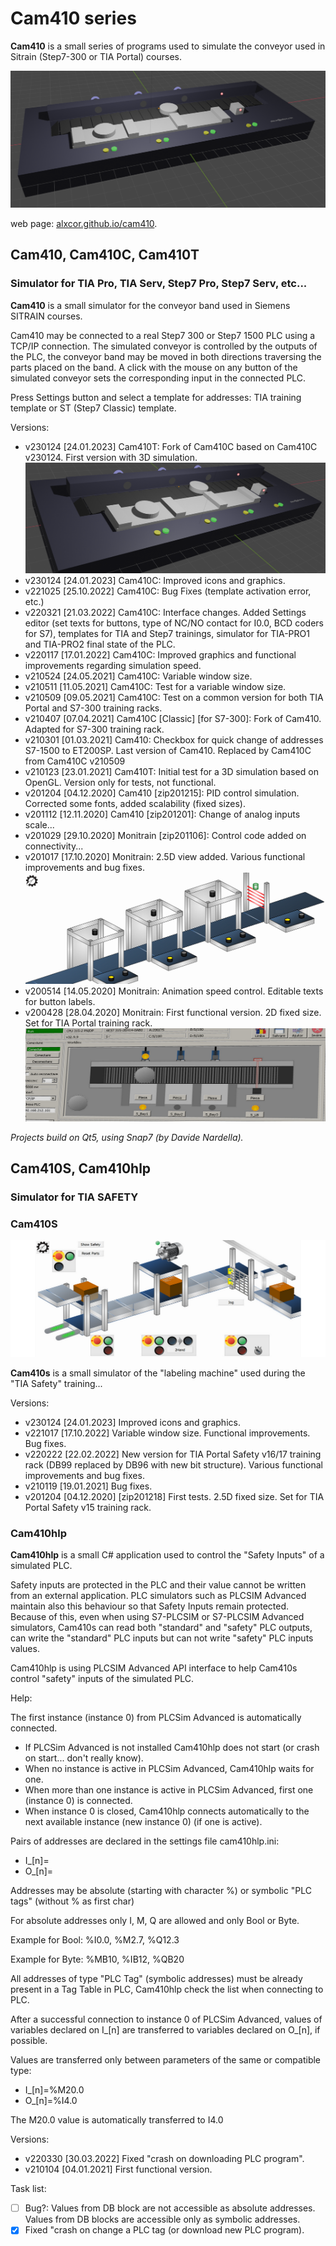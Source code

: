 # Cam410 series

**Cam410** is a small series of programs used to simulate the conveyor used in Sitrain (Step7-300 or TIA Portal) courses.

![header](/docs/images/header.png)

web page:  [alxcor.github.io/cam410](https://alxcor.github.io/cam410).

## Cam410, Cam410C, Cam410T
### Simulator for TIA Pro, TIA Serv, Step7 Pro, Step7 Serv, etc...

**Cam410** is a small simulator for the conveyor band used in Siemens SITRAIN courses.

Cam410 may be connected to a real Step7 300 or Step7 1500 PLC using a TCP/IP connection.
The simulated conveyor is controlled by the outputs of the PLC, the conveyor band may be moved in both directions traversing the parts placed on the band.
A click with the mouse on any button of the simulated conveyor sets the corresponding input in the connected PLC.


Press Settings button and select a template for addresses: TIA training template or ST (Step7 Classic) template.


Versions:
- v230124 [24.01.2023] Cam410T: Fork of Cam410C based on Cam410C v230124. First version with 3D simulation.
![header](/docs/images/cam410_30.png)
- v230124 [24.01.2023] Cam410C: Improved icons and graphics.
- v221025 [25.10.2022] Cam410C: Bug Fixes (template activation error, etc.)
- v220321 [21.03.2022] Cam410C: Interface changes. Added Settings editor (set texts for buttons, type of NC/NO contact for I0.0, BCD coders for S7), templates for TIA and Step7 trainings, simulator for TIA-PRO1 and TIA-PRO2 final state of the PLC.
- v220117 [17.01.2022] Cam410C: Improved graphics and functional improvements regarding simulation speed.
- v210524 [24.05.2021] Cam410C: Variable window size.
- v210511 [11.05.2021] Cam410C: Test for a variable window size.
- v210509 [09.05.2021] Cam410C: Test on a common version for both TIA Portal and S7-300 training racks.
- v210407 [07.04.2021] Cam410C [Classic] [for S7-300]: Fork of Cam410. Adapted for S7-300 training rack.
- v210301 [01.03.2021] Cam410: Checkbox for quick change of addresses S7-1500 to ET200SP. Last version of Cam410. Replaced by Cam410C from Cam410C v210509
- v210123 [23.01.2021] Cam410T: Initial test for a 3D simulation based on OpenGL. Version only for tests, not functional.
- v201204 [04.12.2020] Cam410 [zip201215]: PID control simulation. Corrected some fonts, added scalability (fixed sizes).
- v201112 [12.11.2020] Cam410 [zip201201]: Change of analog inputs scale...
- v201029 [29.10.2020] Monitrain [zip201106]: Control code added on connectivity...
- v201017 [17.10.2020] Monitrain: 2.5D view added. Various functional improvements and bug fixes.
![header](/docs/images/cam410_25.png)
- v200514 [14.05.2020] Monitrain: Animation speed control. Editable texts for button labels.
- v200428 [28.04.2020] Monitrain: First functional version. 2D fixed size. Set for TIA Portal training rack.
![header](/docs/images/cam410_20.png)


*Projects build on Qt5, using Snap7 (by Davide Nardella).*

## Cam410S, Cam410hlp
### Simulator for TIA SAFETY

### Cam410S
![header](/docs/images/cam410s_20.png)

**Cam410s** is a small simulator of the "labeling machine" used during the "TIA Safety" training...

Versions:
- v230124 [24.01.2023] Improved icons and graphics.
- v221017 [17.10.2022] Variable window size. Functional improvements. Bug fixes.
- v220222 [22.02.2022] New version for TIA Portal Safety v16/17 training rack (DB99 replaced by DB96 with new bit structure). Various functional improvements and bug fixes.
- v210119 [19.01.2021] Bug fixes.
- v201204 [04.12.2020] [zip201218] First tests. 2.5D fixed size. Set for TIA Portal Safety v15 training rack.


### Cam410hlp
**Cam410hlp** is a small C# application used to control the "Safety Inputs" of a simulated PLC.

Safety inputs are protected in the PLC and their value cannot be written from an external application.
PLC simulators such as PLCSIM Advanced maintain also this behaviour so that Safety Inputs remain protected.
Because of this, even when using S7-PLCSIM or S7-PLCSIM Advanced simulators, Cam410s can read both "standard" and "safety" PLC outputs, can write the "standard" PLC inputs but can not write "safety" PLC inputs values.

Cam410hlp is using PLCSIM Advanced API interface to help Cam410s control "safety" inputs of the simulated PLC.

Help:

The first instance (instance 0) from PLCSim Advanced is automatically connected.
- If PLCSim Advanced is not installed Cam410hlp does not start (or crash on start... don't really know).
- When no instance is active in PLCSim Advanced, Cam410hlp waits for one.
- When more than one instance is active in PLCSim Advanced, first one (instance 0) is connected.
- When instance 0 is closed, Cam410hlp connects automatically to the next available instance (new instance 0) (if one is active).

Pairs of addresses are declared in the settings file cam410hlp.ini:
-  I_[n]=
-  O_[n]=

  Addresses may be absolute (starting with character %) or symbolic "PLC tags" (without % as first char)

  For absolute addresses only I, M, Q are allowed and only Bool or Byte.

  Example for Bool: %I0.0, %M2.7, %Q12.3

  Example for Byte: %MB10, %IB12, %QB20

  All addresses of type "PLC Tag" (symbolic addresses) must be already present in a Tag Table in PLC, Cam410hlp check the list when connecting to PLC.

After a successful connection to instance 0 of PLCSim Advanced, values of variables declared on I_[n] are transferred to variables declared on O_[n], if possible.

  Values are transferred only between parameters of the same or compatible type:

-  I_[n]=%M20.0
-  O_[n]=%I4.0

  The M20.0 value is automatically transferred to I4.0

Versions:
- v220330 [30.03.2022] Fixed "crash on downloading PLC program".
- v210104 [04.01.2021] First functional version.

Task list:
- [ ] Bug?: Values from DB block are not accessible as absolute addresses. Values from DB blocks are accessible only as symbolic addresses.
- [x] Fixed "crash on change a PLC tag (or download new PLC program).
